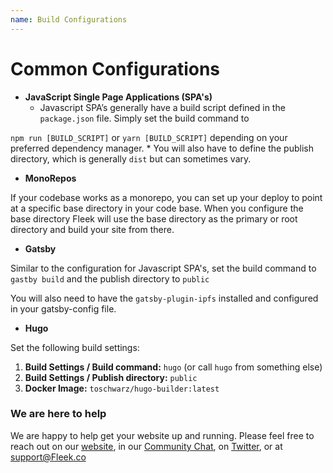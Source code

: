 ```yaml
---
name: Build Configurations
---
```


# Common Configurations

- **JavaScript Single Page Applications (SPA's)**
  - Javascript SPA’s generally have a build script defined in the `package.json` file. Simply set the build command to

`npm run [BUILD_SCRIPT]` or `yarn [BUILD_SCRIPT]` depending on your preferred dependency manager. \* You will also have to define the publish directory, which is generally `dist` but can sometimes vary.

- **MonoRepos**

If your codebase works as a monorepo, you can set up your deploy to point at a specific base directory in your code base. When you configure the base directory Fleek will use the base directory as the primary or root directory and build your site from there.

- **Gatsby**

Similar to the configuration for Javascript SPA's, set the build command to `gastby build` and the publish directory to `public`

You will also need to have the `gatsby-plugin-ipfs` installed and configured in your gatsby-config file.

- **Hugo**

Set the following build settings:

1. **Build Settings / Build command:** `hugo` (or call `hugo` from something else)
2. **Build Settings / Publish directory:** `public`
3. **Docker Image:** `toschwarz/hugo-builder:latest`


### We are here to help

We are happy to help get your website up and running. Please feel free to reach out on our [website](https://Fleek.co), in our [Community Chat](https://join.slack.com/t/terminal-public/shared_invite/enQtOTM1MjQ3NTExMDU3LTNkYjU1ZGJhZGUyYjgwN2I3OThjY2U5OThlMGY2MGY0OGYxMDI1OWIwMTMwYzViZGY4ZGU0NDA0YmY4ZjVhOTg), on [Twitter](https://twitter.com/terminaldotco), or at support@Fleek.co
